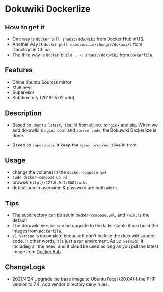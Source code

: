 # Dokuwiki Dockerlize

## How to get it

- One way is `docker pull shuosc/dokuwiki` from Docker Hub in US.
- Another way is `docker pull daocloud.io/zhonger/dokuwiki` from Daocloud in China.
- The third way is `docker build . -t shuosc/dokuwiki` from `Dockerfile`.

## Features

- China Ubuntu Sources mirror
- Multilevel
- Supervisor
- Subdirectory (2018.05.02 add)

## Description

- Based on `ubuntu:latest`, it build from `ubuntu` to `nginx` and `php`. When we add dokuwiki's `nginx conf` and `source code`, the Dokuwiki Dockerlize is done.

- Based on `supervisor`, it keep the `nginx progress` alive in front.

## Usage

- change the volumes in the `docker-compose.yml`
- `sudo docker-compose up -d`
- browser `http://127.0.0.1:8004/wiki`
- default admin username & password are both `admin`.

## Tips

- The subdirectory can be set in `docker-compose.yml`, and `/wiki` is the default.
- The dokuwiki version can be upgrade to the latter stable if you build the images from `Dockerfile`.
- `v1 version` is incomplete because it don't include the dokuwiki source code. In other words, it is just a run enviroment. As `v2 version`, it including all the need, and it cloud be used as long as you pull the latest image from [Docker Hub](https://hub.docker.com/r/shuosc/dokuwiki).

## ChangeLogs

- 2021/4/24  Upgrade the base image to Ubuntu Focal (20.04) & the PHP version to 7.4. Add vendor directory deny rules.
